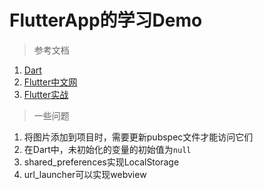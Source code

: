 # FlutterApp的学习Demo

> 参考文档

1. [Dart](https://www.dartcn.com/)
2. [Flutter中文网](https://flutterchina.club/)
3. [Flutter实战](https://book.flutterchina.club/)

> 一些问题

1. 将图片添加到项目时，需要更新pubspec文件才能访问它们
2. 在Dart中，未初始化的变量的初始值为`null`
3. shared_preferences实现LocalStorage
4. url_launcher可以实现webview